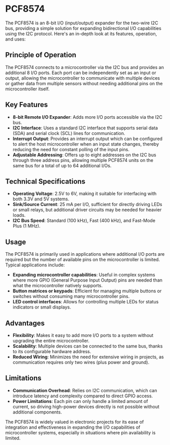 # PCF8574

The PCF8574 is an 8-bit I/O (input/output) expander for the two-wire I2C bus, providing a simple solution for expanding bidirectional I/O capabilities using the I2C protocol. Here's an in-depth look at its features, operation, and uses:

## Principle of Operation
The PCF8574 connects to a microcontroller via the I2C bus and provides an additional 8 I/O ports. Each port can be independently set as an input or output, allowing the microcontroller to communicate with multiple devices or gather data from multiple sensors without needing additional pins on the microcontroller itself.

## Key Features
- **8-bit Remote I/O Expander**: Adds more I/O ports accessible via the I2C bus.
- **I2C Interface**: Uses a standard I2C interface that supports serial data (SDA) and serial clock (SCL) lines for communication.
- **Interrupt Output**: Provides an interrupt output which can be configured to alert the host microcontroller when an input state changes, thereby reducing the need for constant polling of the input pins.
- **Adjustable Addressing**: Offers up to eight addresses on the I2C bus through three address pins, allowing multiple PCF8574 units on the same bus for a total of up to 64 additional I/Os.

## Technical Specifications
- **Operating Voltage**: 2.5V to 6V, making it suitable for interfacing with both 3.3V and 5V systems.
- **Sink/Source Current**: 25 mA per I/O, sufficient for directly driving LEDs or small relays, but additional driver circuits may be needed for heavier loads.
- **I2C Bus Speed**: Standard (100 kHz), Fast (400 kHz), and Fast-Mode Plus (1 MHz).

## Usage
The PCF8574 is primarily used in applications where additional I/O ports are required but the number of available pins on the microcontroller is limited. Typical applications include:
- **Expanding microcontroller capabilities**: Useful in complex systems where more GPIO (General Purpose Input Output) pins are needed than what the microcontroller natively supports.
- **Button matrices or keypads**: Efficient for managing multiple buttons or switches without consuming many microcontroller pins.
- **LED control interfaces**: Allows for controlling multiple LEDs for status indicators or small displays.

## Advantages
- **Flexibility**: Makes it easy to add more I/O ports to a system without upgrading the entire microcontroller.
- **Scalability**: Multiple devices can be connected to the same bus, thanks to its configurable hardware address.
- **Reduced Wiring**: Minimizes the need for extensive wiring in projects, as communication requires only two wires (plus power and ground).

## Limitations
- **Communication Overhead**: Relies on I2C communication, which can introduce latency and complexity compared to direct GPIO access.
- **Power Limitations**: Each pin can only handle a limited amount of current, so driving high-power devices directly is not possible without additional components.

The PCF8574 is widely valued in electronic projects for its ease of integration and effectiveness in expanding the I/O capabilities of microcontroller systems, especially in situations where pin availability is limited.
